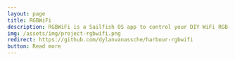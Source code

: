 ```yaml
---
layout: page
title: RGBWiFi
description: RGBWiFi is a Sailfish OS app to control your DIY WiFi RGB ledstrip. The RGB ledstrip is controlled by an Arduino based ESP8266 WiFi microcontroller. The source code and the instructions on how to build your own DIY WiFi RGB ledstrip are available on <a href="https://github.com/dylanvanassche/harbour-rgbwifi" target="_blank">Github</a>.
img: /assets/img/project-rgbwifi.png
redirect: https://github.com/dylanvanassche/harbour-rgbwifi
button: Read more
---
```


